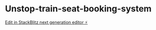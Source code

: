 # Unstop-train-seat-booking-system

[Edit in StackBlitz next generation editor ⚡️](https://stackblitz.com/~/github.com/The-Abhi-Jais/Unstop-train-seat-booking-system)